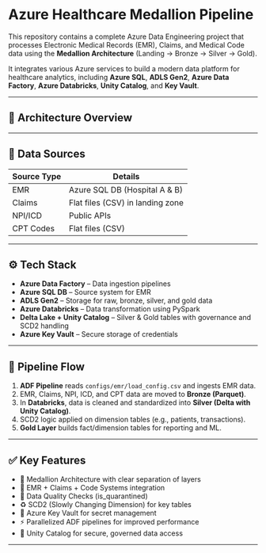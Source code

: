 # Azure Healthcare Medallion Pipeline

This repository contains a complete Azure Data Engineering project that processes Electronic Medical Records (EMR), Claims, and Medical Code data using the **Medallion Architecture** (Landing → Bronze → Silver → Gold). 

It integrates various Azure services to build a modern data platform for healthcare analytics, including **Azure SQL**, **ADLS Gen2**, **Azure Data Factory**, **Azure Databricks**, **Unity Catalog**, and **Key Vault**.

---

## 🚀 Architecture Overview

---

## 📁 Data Sources

| Source Type | Details |
|-------------|---------|
| EMR         | Azure SQL DB (Hospital A & B) |
| Claims      | Flat files (CSV) in landing zone |
| NPI/ICD     | Public APIs |
| CPT Codes   | Flat files (CSV) |

---

## ⚙️ Tech Stack

- **Azure Data Factory** – Data ingestion pipelines
- **Azure SQL DB** – Source system for EMR
- **ADLS Gen2** – Storage for raw, bronze, silver, and gold data
- **Azure Databricks** – Data transformation using PySpark
- **Delta Lake + Unity Catalog** – Silver & Gold tables with governance and SCD2 handling
- **Azure Key Vault** – Secure storage of credentials

---

## 🔄 Pipeline Flow

1. **ADF Pipeline** reads `configs/emr/load_config.csv` and ingests EMR data.
2. EMR, Claims, NPI, ICD, and CPT data are moved to **Bronze (Parquet)**.
3. In **Databricks**, data is cleaned and standardized into **Silver (Delta with Unity Catalog)**.
4. SCD2 logic applied on dimension tables (e.g., patients, transactions).
5. **Gold Layer** builds fact/dimension tables for reporting and ML.

---

## ✅ Key Features

- 🧱 Medallion Architecture with clear separation of layers
- 🏥 EMR + Claims + Code Systems integration
- 🧪 Data Quality Checks (is_quarantined)
- ♻️ SCD2 (Slowly Changing Dimension) for key tables
- 🔐 Azure Key Vault for secret management
- ⚡ Parallelized ADF pipelines for improved performance
- 🧭 Unity Catalog for secure, governed data access

---
